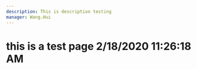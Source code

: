 ```yaml
---
description: This is description testing
manager: Wang.Hui
---
```

# this is a test page 2/18/2020 11:26:18 AM